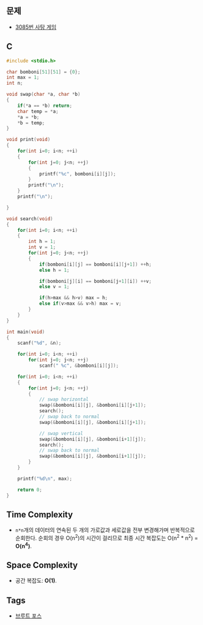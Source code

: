 ## 문제
- [3085번 사탕 게임](https://www.acmicpc.net/problem/3085)

## C
```cpp
#include <stdio.h>

char bomboni[51][51] = {0};
int max = 1;
int n;

void swap(char *a, char *b)
{
	if(*a == *b) return;
	char temp = *a;
	*a = *b;
	*b = temp;
}

void print(void)
{
	for(int i=0; i<n; ++i)
	{
		for(int j=0; j<n; ++j)
		{
			printf("%c", bomboni[i][j]);
		}
		printf("\n");
	}
	printf("\n");

}

void search(void)
{
	for(int i=0; i<n; ++i)
	{
		int h = 1;
		int v = 1;
		for(int j=0; j<n; ++j)
		{
			if(bomboni[i][j] == bomboni[i][j+1]) ++h;
			else h = 1;

			if(bomboni[j][i] == bomboni[j+1][i]) ++v;
			else v = 1;

			if(h>max && h>v) max = h;
			else if(v>max && v>h) max = v;
		}
	}
}

int main(void)
{
	scanf("%d", &n);

	for(int i=0; i<n; ++i)
		for(int j=0; j<n; ++j)
			scanf(" %c", &bomboni[i][j]);

	for(int i=0; i<n; ++i)
	{
		for(int j=0; j<n; ++j)
		{
			// swap horizontal
			swap(&bomboni[i][j], &bomboni[i][j+1]);		
			search();
			// swap back to normal
			swap(&bomboni[i][j], &bomboni[i][j+1]);		

			// swap vertical
			swap(&bomboni[i][j], &bomboni[i+1][j]);		
			search();
			// swap back to normal
			swap(&bomboni[i][j], &bomboni[i+1][j]);		
		}
	}

	printf("%d\n", max);

	return 0;
}
```

## Time Complexity
- `n*n`개의 데이터의 연속된 두 개의 가로값과 세로값을 전부 변경해가며 반복적으로 순회한다.
순회의 경우 O(n<sup>2</sup>)의 시간이 걸리므로 최종 시간 복잡도는 
O(n<sup>2</sup> * n<sup>2</sup>) = <b>O(n<sup>4</sup>)</b>.

## Space Complexity
- 공간 복잡도: <b>O(1)</b>.

## Tags
- [브루트 포스](https://github.com/myoi-oj/baekjoon-oj#bruteforce)
